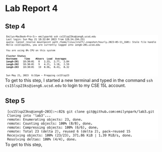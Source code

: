 # Lab Report 4

## Step 4
![Image](Step4.png)
To get to this step, I started a new terminal and typed in the command `ssh cs15lsp23ks@ieng6.ucsd.edu` to login to my CSE 15L account.

## Step 5
![Image](Step5.png)
To get to this step, 
